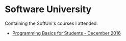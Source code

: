 # Software University
<p> Containing the SoftUni's courses I attended: </p>
<ul>
  <li><a href="https://github.com/radoslavvv/SoftUni/tree/master/Programming%20Basics%20For%20Students%20-%20December%202016">Programming Basics for Students - December 2016</a> </li>
</ul>

